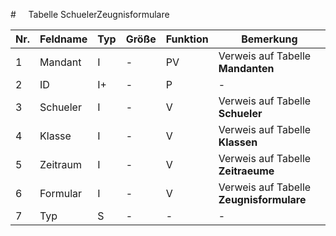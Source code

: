 #     Tabelle SchuelerZeugnisformulare


Nr.|Feldname|Typ|Größe|Funktion|Bemerkung
--|--|--|--|--|--
1|Mandant|I|-|PV|Verweis auf Tabelle **Mandanten**
2|ID|I+|-|P|-
3|Schueler|I|-|V|Verweis auf Tabelle **Schueler**
4|Klasse|I|-|V|Verweis auf Tabelle **Klassen**
5|Zeitraum|I|-|V|Verweis auf Tabelle **Zeitraeume**
6|Formular|I|-|V|Verweis auf Tabelle **Zeugnisformulare**
7|Typ|S|-|-|-
